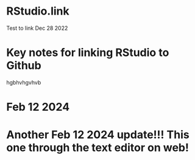 # RStudio.link
Test to link Dec 28 2022

# Key notes for linking RStudio to Github
hgbhvhgvhvb

# Feb 12 2024

# Another Feb 12 2024 update!!! This one through the text editor on web!
